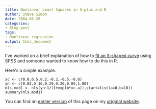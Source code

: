 ```yaml
---
title: Nonlinear Least Squares in S-plus and R
author: Steve Simon
date: 2004-06-28
categories:
- Blog post
tags:
- Nonlinear regression
output: html_document
---
```


I\'ve worked on a brief explanation of how to [fit an S-shaped curve][sim1] using SPSS and someone wanted to know how to do this in R.

Here\'s a simple example.

```{r}
xc <- c(0.8,0.5,0.2,-0.2,-0.5,-0.8)
yn <- c(0.02,0.10,0.29,0.20,0.80,1.00)
nls.mod1 <- nls(yn~1/(1+exp(b*xc-a)),start=list(a=0,b=10))
summary(nls.mod1)
```
You can find an [earlier version](http://www.pmean.com/04/nonlinear.html) of this page on my [original website](http://www.pmean.com/original_site.html).

[sim1]: http://new.pmean.com/post/scurve.html